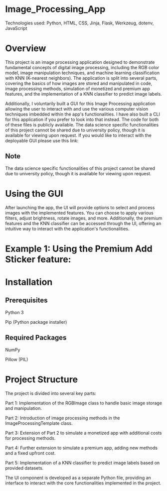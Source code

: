 # Image_Processing_App
Technologies used: Python, HTML, CSS, Jinja, Flask, Werkzeug, dotenv, JavaScript

# Overview
This project is an image processing application designed to demonstrate fundamental concepts of digital image processing, including the RGB color model, image manipulation techniques, and machine learning classification with KNN (K-nearest neighbors). The application is split into several parts, covering the basics of how images are stored and manipulated in code, image processing methods, simulation of monetized and premium app features, and the implementation of a KNN classifier to predict image labels.

Additionally, I voluntarily built a GUI for this Image Processing application allowing the user to interact with and use the various computer vision techniques imbedded within the app's functionalities. I have also built a CLI for this application if you prefer to look into that instead. The code for both of these files is publicly available. The data science specific functionalities of this project cannot be shared due to university policy, though it is available for viewing upon request. If you would like to interact with the deployable GUI please use this link: 

## Note
The data science specific functionalities of this project cannot be shared due to university policy, though it is available for viewing upon request.

# Using the GUI
After launching the app, the UI will provide options to select and process images with the implemented features. You can choose to apply various filters, adjust brightness, rotate images, and more. Additionally, the premium features and the KNN classifier can be accessed through the UI, offering an intuitive way to interact with the application's functionalities.

# Example 1: Using the Premium Add Sticker feature:


# Installation

## Prerequisites
Python 3

Pip (Python package installer)

## Required Packages
NumPy 

Pillow (PIL)

# Project Structure
The project is divided into several key parts:

Part 1: Implementation of the RGBImage class to handle basic image storage and manipulation.

Part 2: Introduction of image processing methods in the ImageProcessingTemplate class.

Part 3: Extension of Part 2 to simulate a monetized app with additional costs for processing methods.

Part 4: Further extension to simulate a premium app, adding new methods and a fixed upfront cost.

Part 5: Implementation of a KNN classifier to predict image labels based on provided datasets.

The UI component is developed as a separate Python file, providing an interface to interact with the core functionalities implemented in the project.


